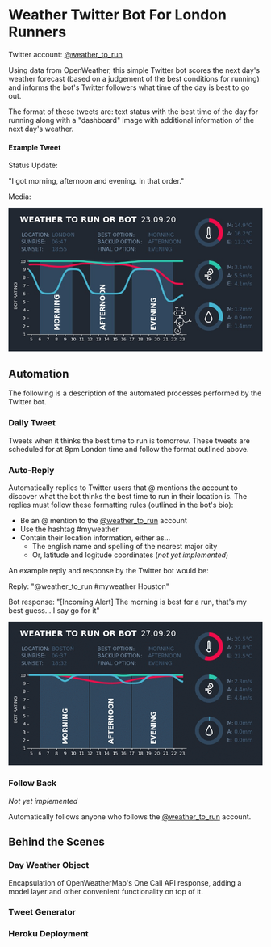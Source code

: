 # Weather Twitter Bot For London Runners

Twitter account: [@weather_to_run](https://twitter.com/weather_to_run)

Using data from OpenWeather, this simple Twitter bot scores the next day's weather forecast (based 
on a judgement of the best conditions for running) and informs the bot's Twitter followers what time 
of the day is best to go out.

The format of these tweets are: text status with the best time of the day for running along with a 
"dashboard" image with additional information of the next day's weather.

#### Example Tweet

Status Update:

"I got morning, afternoon and evening. In that order."

Media:

![Example of a weather dashboard](readme_images/dashboard_23-09-20.jpg)

## Automation
The following is a description of the automated processes performed by the Twitter bot.

### Daily Tweet
Tweets when it thinks the best time to run is tomorrow. These tweets are scheduled for at 8pm London time 
and follow the format outlined above.

### Auto-Reply

Automatically replies to Twitter users that @ mentions the account to discover what the bot thinks the best
time to run in their location is. The replies must follow these formatting rules (outlined in the bot's bio):
- Be an @ mention to the [@weather_to_run](https://twitter.com/weather_to_run) account
- Use the hashtag #myweather
- Contain their location information, either as...
    - The english name and spelling of the nearest major city
    - Or, latitude and logitude coordinates (_not yet implemented_)
    
An example reply and response by the Twitter bot would be:

Reply: "@weather_to_run #myweather Houston"

Bot response: "\[Incoming Alert\] The morning is best for a run, that's my best guess... I say go for it"

![Examples of auto-reply dashboard](readme_images/auto_reply_demo.gif)

### Follow Back
_Not yet implemented_

Automatically follows anyone who follows the [@weather_to_run](https://twitter.com/weather_to_run) account.

## Behind the Scenes

### Day Weather Object

Encapsulation of OpenWeatherMap's One Call API response, adding a model layer and other convenient functionality 
on top of it.

### Tweet Generator

### Heroku Deployment